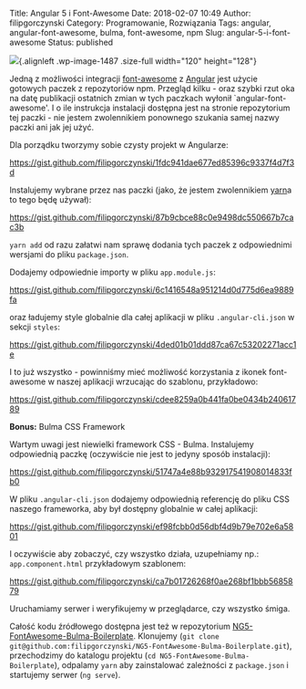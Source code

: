 Title: Angular 5 i Font-Awesome
Date: 2018-02-07 10:49
Author: filipgorczynski
Category: Programowanie, Rozwiązania
Tags: angular, angular-font-awesome, bulma, font-awesome, npm
Slug: angular-5-i-font-awesome
Status: published

![](https://filipgorczynski.files.wordpress.com/2018/02/angular1-e1517653581617.png){.alignleft .wp-image-1487 .size-full width="120" height="128"}

Jedną z możliwości integracji [font-awesome](https://fontawesome.com/) z [Angular](https://angular.io/) jest użycie gotowych paczek z repozytoriów npm. Przegląd kilku - oraz szybki rzut oka na datę publikacji ostatnich zmian w tych paczkach wyłonił `angular-font-awesome'. I o ile instrukcja instalacji dostępna jest na stronie repozytorium tej paczki - nie jestem zwolennikiem ponownego szukania samej nazwy paczki ani jak jej użyć.

Dla porządku tworzymy sobie czysty projekt w Angularze:

https://gist.github.com/filipgorczynski/1fdc941dae677ed85396c9337f4d7f3d

Instalujemy wybrane przez nas paczki (jako, że jestem zwolennikiem [yarn](https://yarnpkg.com/lang/en/)a to tego będę używał):

https://gist.github.com/filipgorczynski/87b9cbce88c0e9498dc550667b7cac3b

`yarn add` od razu załatwi nam sprawę dodania tych paczek z odpowiednimi wersjami do pliku `package.json`.

Dodajemy odpowiednie importy w pliku `app.module.js`:

https://gist.github.com/filipgorczynski/6c1416548a951214d0d775d6ea9889fa

oraz ładujemy style globalnie dla całej aplikacji w pliku `.angular-cli.json` w sekcji `styles`:

https://gist.github.com/filipgorczynski/4ded01b01ddd87ca67c53202271acc1e

I to już wszystko - powinniśmy mieć możliwość korzystania z ikonek font-awesome w naszej aplikacji wrzucając do szablonu, przykładowo:

https://gist.github.com/filipgorczynski/cdee8259a0b441fa0be0434b24061789

**Bonus:** Bulma CSS Framework

Wartym uwagi jest niewielki framework CSS - Bulma. Instalujemy odpowiednią paczkę (oczywiście nie jest to jedyny sposób instalacji):

https://gist.github.com/filipgorczynski/51747a4e88b932917541908014833fb0

W pliku `.angular-cli.json` dodajemy odpowiednią referencję do pliku CSS naszego frameworka, aby był dostępny globalnie w całej aplikacji:

https://gist.github.com/filipgorczynski/ef98fcbb0d56dbf4d9b79e702e6a5801

I oczywiście aby zobaczyć, czy wszystko działa, uzupełniamy np.: `app.component.html` przykładowym szablonem:

https://gist.github.com/filipgorczynski/ca7b01726268f0ae268bf1bbb5685879

Uruchamiamy serwer i weryfikujemy w przeglądarce, czy wszystko śmiga.

Całość kodu źródłowego dostępna jest też w repozytorium [NG5-FontAwesome-Bulma-Boilerplate](https://github.com/filipgorczynski/NG5-FontAwesome-Bulma-Boilerplate). Klonujemy (`git clone git@github.com:filipgorczynski/NG5-FontAwesome-Bulma-Boilerplate.git`), przechodzimy do katalogu projektu (`cd NG5-FontAwesome-Bulma-Boilerplate`), odpalamy `yarn` aby zainstalować zależności z `package.json` i startujemy serwer (`ng serve`).
